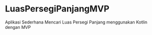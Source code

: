 # LuasPersegiPanjangMVP
Aplikasi Sederhana Mencari Luas Persegi Panjang menggunakan Kotlin dengan MVP
